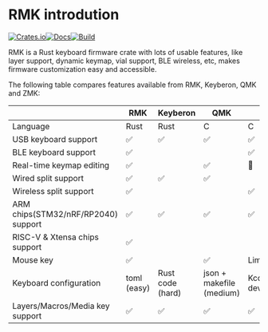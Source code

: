 # RMK introdution

[![Crates.io](https://img.shields.io/crates/v/rmk)](https://crates.io/crates/rmk)[![Docs](https://img.shields.io/docsrs/rmk)](https://docs.rs/rmk/latest/rmk/)[![Build](https://github.com/haobogu/rmk/actions/workflows/build.yml/badge.svg)](https://github.com/HaoboGu/rmk/actions)

RMK is a Rust keyboard firmware crate with lots of usable features, like layer support, dynamic keymap, vial support, BLE wireless, etc, makes firmware customization easy and accessible.


The following table compares features available from RMK, Keyberon, QMK and ZMK:

|                                     | RMK         | Keyberon         | QMK                      | ZMK                        |
| ----------------------------------- | ----------- | ---------------- | ------------------------ | -------------------------- |
| Language                            | Rust        | Rust             | C                        | C                          |
| USB keyboard support                | ✅           | ✅                | ✅                        | ✅                          |
| BLE keyboard support                | ✅           |                  |                          | ✅                          |
| Real-time keymap editing            | ✅           |                  | ✅                        | 🚧                          |
| Wired split support                 | ✅           | ✅                | ✅                        |                            |
| Wireless split support              | ✅           |                  |                          | ✅                          |
| ARM chips(STM32/nRF/RP2040) support | ✅           | ✅                | ✅                        | ✅                          |
| RISC-V & Xtensa chips support       | ✅           |                  |                          |                            |
| Mouse key                           | ✅           |                  | ✅                        | Limited                    |
| Keyboard configuration              | toml (easy) | Rust code (hard) | json + makefile (medium) | Kconfig + devicetree(hard) |
| Layers/Macros/Media key support     | ✅           | ✅                | ✅                        | ✅                          |

